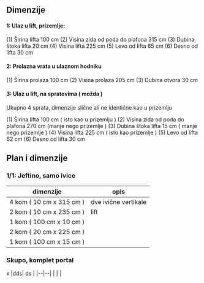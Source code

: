 ## Dimenzije

#### 1: Ulaz u lift, prizemlje:

(1) Širina lifta 100 cm
(2) Visina zida od poda do plafona 315 cm 
(3) Dubina štoka lifta 20 cm
(4) Visina lifta 225 cm
(5) Levo od lifta 65 cm
(6) Desno od lifta 30 cm

#### 2: Prolazna vrata u ulaznom hodniku

(1) Širina prolaza 100 cm
(2) Visina prolaza 205 cm
(3) Dubina otvora 30 cm

#### 3: Ulaz u lift, na spratovima ( možda )

Ukupno 4 sprata, dimenzije slične ali ne identične kao u prizemlju

(1) Širina lifta 100 cm ( isto kao u prizemlju )
(2) Visina zida od poda do plafona 270 cm  (manje nego prizemlje )
(3) Dubina štoka lifta 15 cm ( manje nego prizemlje )
(4) Visina lifta 225 cm ( isto kao prizemlje )
(5) Levo od lifta 62 cm
(6) Desno od lifta 30 cm

## Plan i dimenzije

### 1/1: Jeftino, samo ivice

| dimenzije                | opis                 |
| -                        | -                    |
| 4 kom ( 10 cm x 315 cm ) | dve ivične vertikale |
| 2 kom ( 10 cm x 235 cm ) | lift|
| 1 kom ( 100 cm x 10 cm ) | |
| 2 kom ( 20 cm x 225 cm ) | |
| 1 kom ( 100 cm x 15 cm )  | |

### Skupo, komplet portal

x
|dds| ds |
|--|--|
|  |  |

<!--stackedit_data:
eyJoaXN0b3J5IjpbMTMzNTI5MzI0MCwtOTA2MzE2MTE2XX0=
-->
